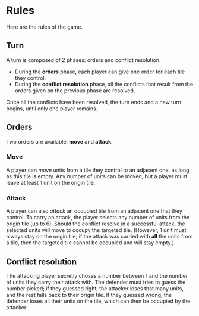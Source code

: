 # Rules

Here are the rules of the game.

## Turn

A turn is composed of 2 phases: orders and conflict resolution.

- During the **orders** phase, each player can give one order for each 
  tile they control.
- During the **conflict resolution** phase, all the conflicts that result from 
  the orders given on the previous phase are resolved.

Once all the conflicts have been resolved, the turn ends and a new turn begins, 
until only one player remains.

## Orders

Two orders are available: **move** and **attack**.

### Move

A player can _move_ units from a tile they control to an adjacent one, as long 
as this tile is empty. Any number of units can be moved, but a player must 
leave at least 1 unit on the origin tile.

### Attack

A player can also _attack_ an occupied tile from an adjacent one that they control.
To carry an attack, the player selects any number of units from the origin tile 
(up to 6). Should the conflict resolve in a successful attack, the selected units 
will move to occupy the targeted tile. (However, 1 unit must always stay on the 
origin tile; if the attack was carried with **all** the units from a tile, then 
the targeted tile cannot be occupied and will stay empty.)

## Conflict resolution

The attacking player secretly choses a number between 1 and the number of units they 
carry their attack with. The defender must tries to guess the number picked; if 
they guessed right, the attacker loses that many units, and the rest falls back 
to their origin tile. If they guessed wrong, the defender loses all their units 
on the tile, which can then be occupied by the attacker.
